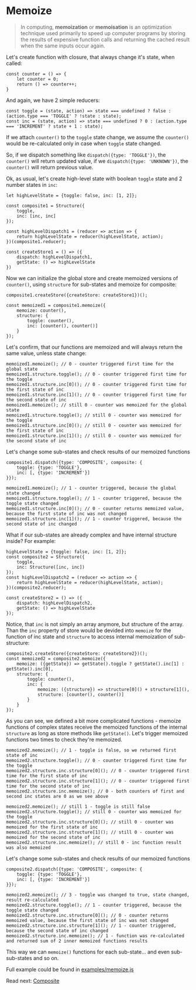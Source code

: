 # Memoize

> In computing, **memoization** or **memoisation** is an optimization technique used primarily to speed up computer programs by storing the results of expensive function calls and returning the cached result when the same inputs occur again.

Let's create function with closure, that always change it's state, when called:
```
const counter = () => {
    let counter = 0;
    return () => counter++;
}
```

And again, we have 2 simple reducers:
```
const toggle = (state, action) => state === undefined ? false : (action.type === 'TOGGLE' ? !state : state);
const inc = (state, action) => state === undefined ? 0 : (action.type === 'INCREMENT' ? state + 1 : state);
```
If we attach `counter()` to the `toggle` state change, we assume the `counter()` would be re-calculated only in case when `toggle` state changed.

So, if we dispatch something like `dispatch({type: 'TOGGLE'})`, the `counter()` will return updated value,
if we `dispatch({type: 'UNKNOWN'})`, the `counter()` will return previous value.

Ok, as usual, let's create high-level state with boolean `toggle` state and 2 number states in `inc`:
```
let highLevelState = {toggle: false, inc: [1, 2]};

const composite1 = Structure({
    toggle,
    inc: [inc, inc]
});

const highLevelDispatch1 = (reducer => action => {
    return highLevelState = reducer(highLevelState, action);
})(composite1.reducer);

const createStore1 = () => ({
    dispatch: highLevelDispatch1,
    getState: () => highLevelState
})
```

Now we can initialize the global store and create memoized versions of `counter()`,
using `structure` for sub-states and memoize for composite:
```
composite1.createStore({createStore: createStore1})();

const memoized1 = composite1.memoize({
    memoize: counter(),
    structure: {
        toggle: counter(),
        inc: [counter(), counter()]
    }
});
```

Let's confirm, that our functions are memoized and will always return the same value, unless state change:
```
memoized1.memoize(); // 0 - counter triggered first time for the global state
memoized1.structure.toggle(); // 0 - counter triggered first time for the toggle
memoized1.structure.inc[0](); // 0 - counter triggered first time for the first state of inc
memoized1.structure.inc[1](); // 0 - counter triggered first time for the second state of inc
memoized1.memoize(); // still 0 - counter was memoized for the global state
memoized1.structure.toggle(); // still 0 - counter was memoized for the toggle
memoized1.structure.inc[0](); // still 0 - counter was memoized for the first state of inc
memoized1.structure.inc[1](); // still 0 - counter was memoized for the second state of inc
```

Let's change some sub-states and check results of our memoized functions
```
composite1.dispatch({type: 'COMPOSITE', composite: {
    toggle: {type: 'TOGGLE'},
    inc: [, {type: 'INCREMENT'}]
}});

memoized1.memoize(); // 1 - counter triggered, because the global state changed
memoized1.structure.toggle(); // 1 - counter triggered, because the toggle state changed
memoized1.structure.inc[0](); // 0 - counter returns memoized value, because the first state of inc was not changed
memoized1.structure.inc[1](); // 1 - counter triggered, because the second state of inc changed
```

What if our sub-states are already complex and have internal structure inside? For example:
```
highLevelState = {toggle: false, inc: [1, 2]};
const composite2 = Structure({
    toggle,
    inc: Structure([inc, inc])
});
const highLevelDispatch2 = (reducer => action => {
    return highLevelState = reducer(highLevelState, action);
})(composite2.reducer);

const createStore2 = () => ({
    dispatch: highLevelDispatch2,
    getState: () => highLevelState
});
```

Notice, that `inc` is not simply an array anymore, but structure of the array.
Than the `inc` property of store would be devided into `memoize` for the function of inc state and `structure` to access internal memoization of sub-structure:
```
composite2.createStore({createStore: createStore2})();
const memoized2 = composite2.memoize({
    memoize: ({getState}) => getState().toggle ? getState().inc[1] : getState().inc[0],
    structure: {
        toggle: counter(),
        inc: {
            memoize: ({structure}) => structure[0]() + structure[1](),
            structure: [counter(), counter()]
        }
    }
});
```

As you can see, we defined a bit more complicated functions -
memoize functions of complex states receive the memoized functions of the internal `structure`
as long as store methods like `getState()`.
Let's trigger memoized functions two times to check they're memoized.
```
memoized2.memoize(); // 1 - toggle is false, so we returned first state of inc
memoized2.structure.toggle(); // 0 - counter triggered first time for the toggle
memoized2.structure.inc.structure[0](); // 0 - counter triggered first time for the first state of inc
memoized2.structure.inc.structure[1](); // 0 - counter triggered first time for the second state of inc
memoized2.structure.inc.memoize(); // 0 - both counters of first and second inc states are 0 as we see above

memoized2.memoize(); // still 1 - toggle is still false
memoized2.structure.toggle(); // still 0 - counter was memoized for the toggle
memoized2.structure.inc.structure[0](); // still 0 - counter was memoized for the first state of inc
memoized2.structure.inc.structure[1](); // still 0 - counter was memoized for the second state of inc
memoized2.structure.inc.memoize(); // still 0 - inc function result was also memoized
```

Let's change some sub-states and check results of our memoized functions
```
composite2.dispatch({type: 'COMPOSITE', composite: {
    toggle: {type: 'TOGGLE'},
    inc: [, {type: 'INCREMENT'}]
}});

memoized2.memoize(); // 3 - toggle was changed to true, state changed, result re-calculated
memoized2.structure.toggle(); // 1 - counter triggered, because the toggle state changed
memoized2.structure.inc.structure[0](); // 0 - counter returns memoized value, because the first state of inc was not changed
memoized2.structure.inc.structure[1](); // 1 - counter triggered, because the second state of inc changed
memoized2.structure.inc.memoize(); // 1 - function was re-calculated and returned sum of 2 inner memoized functions results
```

This way we can `memoize()` functions for each sub-state... and even sub-sub-states and so on.

Full example could be found in [examples/memoize.js](../examples/memoize.js)

Read next: [Composite](composite.md)
